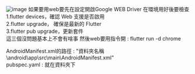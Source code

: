 ![image](https://github.com/user-attachments/assets/16240b3b-92bd-4df4-8c55-d86da9eced42)
如果要用web要先在設定開啟Google WEB Driver
在環境用好後要檢查  
1.flutter devices，確認 Web 支援是否啟用  
2.flutter upgrade， 確保是最新的 Flutter  
3.flutter pub upgrade，更新套件  
這三個沒問題基本上不會有啥事
然後web要用指令開 : flutter run -d chrome

AndroidManifest.xml的路徑 : "資料夾名稱\android\app\src\main\AndroidManifest.xml"  
pubspec.yaml : 就在資料夾下
